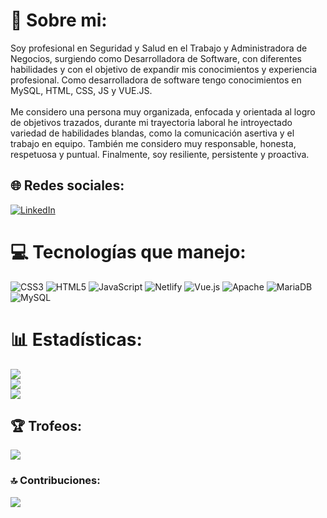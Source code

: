# 💫 Sobre mi:
Soy profesional en Seguridad y Salud en el Trabajo y Administradora de Negocios, surgiendo como Desarrolladora de Software, con diferentes habilidades y con el objetivo de expandir mis conocimientos y experiencia profesional. Como desarrolladora de software tengo conocimientos en MySQL, HTML, CSS, JS y VUE.JS.<br><br>Me considero una persona muy organizada, enfocada y orientada al logro de objetivos trazados, durante mi trayectoria laboral he introyectado variedad de habilidades blandas, como la comunicación asertiva y el trabajo en equipo. También me considero muy responsable, honesta, respetuosa y puntual. Finalmente, soy resiliente, persistente y proactiva.


## 🌐 Redes sociales:
[![LinkedIn](https://img.shields.io/badge/LinkedIn-%230077B5.svg?logo=linkedin&logoColor=white)](https://linkedin.com/in/https://www.linkedin.com/in/natali-sanchez-pareja-45521a342/) 

# 💻 Tecnologías que manejo:
![CSS3](https://img.shields.io/badge/css3-%231572B6.svg?style=for-the-badge&logo=css3&logoColor=white) ![HTML5](https://img.shields.io/badge/html5-%23E34F26.svg?style=for-the-badge&logo=html5&logoColor=white) ![JavaScript](https://img.shields.io/badge/javascript-%23323330.svg?style=for-the-badge&logo=javascript&logoColor=%23F7DF1E) ![Netlify](https://img.shields.io/badge/netlify-%23000000.svg?style=for-the-badge&logo=netlify&logoColor=#00C7B7) ![Vue.js](https://img.shields.io/badge/vue.js-%2335495e.svg?style=for-the-badge&logo=vuedotjs&logoColor=%234FC08D) ![Apache](https://img.shields.io/badge/apache-%23D42029.svg?style=for-the-badge&logo=apache&logoColor=white) ![MariaDB](https://img.shields.io/badge/MariaDB-003545?style=for-the-badge&logo=mariadb&logoColor=white) ![MySQL](https://img.shields.io/badge/mysql-4479A1.svg?style=for-the-badge&logo=mysql&logoColor=white)
# 📊 Estadísticas:
![](https://github-readme-stats.vercel.app/api?username=NataliPareja&theme=dark&hide_border=false&include_all_commits=false&count_private=false)<br/>
![](https://github-readme-streak-stats.herokuapp.com/?user=NataliPareja&theme=dark&hide_border=false)<br/>
![](https://github-readme-stats.vercel.app/api/top-langs/?username=NataliPareja&theme=dark&hide_border=false&include_all_commits=false&count_private=false&layout=compact)

## 🏆 Trofeos:
![](https://github-profile-trophy.vercel.app/?username=NataliPareja&theme=radical&no-frame=false&no-bg=true&margin-w=4)

### 🔝 Contribuciones:
![](https://github-contributor-stats.vercel.app/api?username=NataliPareja&limit=5&theme=dark&combine_all_yearly_contributions=true)

<!-- Proudly created with GPRM ( https://gprm.itsvg.in ) -->
